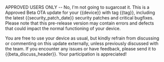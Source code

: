 APPROVED USERS ONLY -- No, I'm not going to sugarcoat it. This is a Approved Beta OTA update for your {{device}} with tag {{tag}}, including the latest {{security_patch_date}} security patches and critical bugfixes. Please note that this pre-release version may contain errors and defects that could impact the normal functioning of your device.

You are free to use your device as usual, but kindly refrain from discussing or commenting on this update externally, unless previously discussed with the team. If you encounter any issues or have feedback, please send it to {{beta_discuss_header}}. Your participation is appreciated!